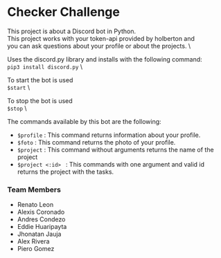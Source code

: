 # Checker Challenge

This project is about a Discord bot in Python. \
This project works with your token-api provided by holberton and  \
you can ask questions about your profile or about the projects. \


Uses the discord.py library and installs with the following command: \
``
pip3 install discord.py
`` \

To start the bot is used \
``
$start
`` \

To stop the bot is used \
``
$stop
`` \

The commands available by this bot are the following:
- `$profile` : This command returns information about your profile.
- `$foto` : This command returns the photo of your profile.
- `$project` : This command without arguments returns the name of the project
- `$project <:id> ` : This commands with one argument and valid id returns the project with the tasks.


### Team Members
- Renato Leon
- Alexis Coronado
- Andres Condezo
- Eddie Huaripayta
- Jhonatan Jauja
- Alex Rivera
- Piero Gomez
